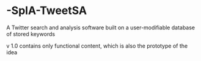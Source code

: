 # -SplA-TweetSA
A Twitter search and analysis software built on a user-modifiable database of stored keywords

v 1.0 contains only functional content, which is also the prototype of the idea
